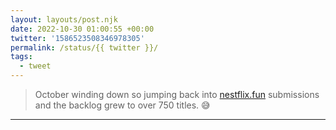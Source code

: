 ```yaml
---
layout: layouts/post.njk
date: 2022-10-30 01:00:55 +00:00
twitter: '1586523508346978305'
permalink: /status/{{ twitter }}/
tags: 
  - tweet
---
```


> October winding down so jumping back into [nestflix.fun](https://nestflix.fun) submissions and the backlog grew to over 750 titles. 😅

---
